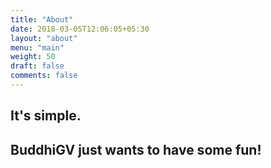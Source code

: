 ```yaml
---
title: "About"
date: 2018-03-05T12:06:05+05:30
layout: "about"
menu: "main"
weight: 50
draft: false
comments: false
---
```


## It's simple.   
## BuddhiGV just wants to have some fun!
